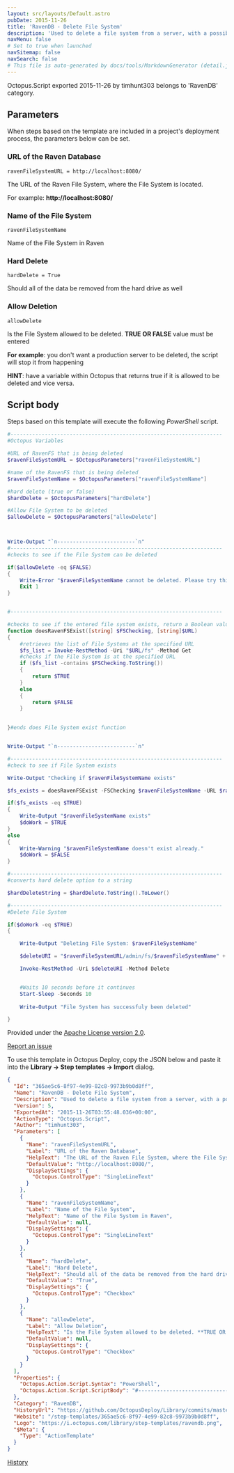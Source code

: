 ```yaml
---
layout: src/layouts/Default.astro
pubDate: 2015-11-26
title: 'RavenDB - Delete File System'
description: 'Used to delete a file system from a server, with a possibility to remove its all data from the hard drive.'
navMenu: false
# Set to true when launched
navSitemap: false
navSearch: false
# This file is auto-generated by docs/tools/MarkdownGenerator (detail.js)
---
```


Octopus.Script exported 2015-11-26 by timhunt303 belongs to 'RavenDB' category.

## Parameters

When steps based on the template are included in a project's deployment process, the parameters below can be set.


<div class="param">

### URL of the Raven Database

`ravenFileSystemURL = http://localhost:8080/`

The URL of the Raven File System, where the File System is located.

For example: **http://localhost:8080/**

</div>
        
<div class="param">

### Name of the File System

`ravenFileSystemName`

Name of the File System in Raven

</div>
        
<div class="param">

### Hard Delete

`hardDelete = True`

Should all of the data be removed from the hard drive as well

</div>
        
<div class="param">

### Allow Deletion

`allowDelete`

Is the File System allowed to be deleted. **TRUE OR FALSE** value must be entered

**For example**: you don't want a production server to be deleted, the script will stop it from happening

**HINT**: have a variable within Octopus that returns true if it is allowed to be deleted and vice versa.

</div>
        

## Script body

Steps based on this template will execute the following *PowerShell* script.

```powershell
#--------------------------------------------------------------------
#Octopus Variables

#URL of RavenFS that is being deleted 
$ravenFileSystemURL = $OctopusParameters["ravenFileSystemURL"]

#name of the RavenFS that is being deleted
$ravenFileSystemName = $OctopusParameters["ravenFileSystemName"]

#hard delete (true or false)
$hardDelete = $OctopusParameters["hardDelete"]

#Allow File System to be deleted
$allowDelete = $OctopusParameters["allowDelete"]



Write-Output "`n-------------------------`n"
#--------------------------------------------------------------------
#checks to see if the File System can be deleted

if($allowDelete -eq $FALSE)
{
    Write-Error "$ravenFileSystemName cannot be deleted. Please try this on a database that can be delete." -ErrorId E4
    Exit 1
}


#--------------------------------------------------------------------

#checks to see if the entered file system exists, return a Boolean value depending on the outcome
function doesRavenFSExist([string] $FSChecking, [string]$URL)
{
    #retrieves the list of File Systems at the specified URL
    $fs_list = Invoke-RestMethod -Uri "$URL/fs" -Method Get
    #checks if the File System is at the specified URL
    if ($fs_list -contains $FSChecking.ToString()) 
    {
        return $TRUE
    }
    else 
    {
        return $FALSE
    }

    
}#ends does File System exist function


Write-Output "`n-------------------------`n"

#--------------------------------------------------------------------
#check to see if File System exists

Write-Output "Checking if $ravenFileSystemName exists"

$fs_exists = doesRavenFSExist -FSChecking $ravenFileSystemName -URL $ravenFileSystemURL

if($fs_exists -eq $TRUE)
{
    Write-Output "$ravenFileSystemName exists"
    $doWork = $TRUE
}
else
{
    Write-Warning "$ravenFileSystemName doesn't exist already."
    $doWork = $FALSE
}

#--------------------------------------------------------------------
#converts hard delete option to a string

$hardDeleteString = $hardDelete.ToString().ToLower()

#--------------------------------------------------------------------
#Delete File System

if($doWork -eq $TRUE)
{

    Write-Output "Deleting File System: $ravenFileSystemName"

    $deleteURI = "$ravenFileSystemURL/admin/fs/$ravenFileSystemName" + "?hard-delete=$hardDeleteString"

    Invoke-RestMethod -Uri $deleteURI -Method Delete


    #Waits 10 seconds before it continues
    Start-Sleep -Seconds 10
    
    Write-Output "File System has successfuly been deleted"

}
```

Provided under the [Apache License version 2.0](https://github.com/OctopusDeploy/Library/blob/master/LICENSE.txt).

[Report an issue](https://github.com/OctopusDeploy/Library/issues/new?assignees=&labels=&projects=&template=bug-report.yml&title=Issue%20with%20RavenDB%20-%20Delete%20File%20System&step-template=RavenDB%20-%20Delete%20File%20System)

<div class="get-json">

To use this template in Octopus Deploy, copy the JSON below and paste it into the **Library → Step templates → Import** dialog.

```json
{
  "Id": "365ae5c6-8f97-4e99-82c8-9973b9b0d8ff",
  "Name": "RavenDB - Delete File System",
  "Description": "Used to delete a file system from a server, with a possibility to remove its all data from the hard drive.",
  "Version": 5,
  "ExportedAt": "2015-11-26T03:55:48.036+00:00",
  "ActionType": "Octopus.Script",
  "Author": "timhunt303",
  "Parameters": [
    {
      "Name": "ravenFileSystemURL",
      "Label": "URL of the Raven Database",
      "HelpText": "The URL of the Raven File System, where the File System is located.\n\nFor example: **http://localhost:8080/**",
      "DefaultValue": "http://localhost:8080/",
      "DisplaySettings": {
        "Octopus.ControlType": "SingleLineText"
      }
    },
    {
      "Name": "ravenFileSystemName",
      "Label": "Name of the File System",
      "HelpText": "Name of the File System in Raven",
      "DefaultValue": null,
      "DisplaySettings": {
        "Octopus.ControlType": "SingleLineText"
      }
    },
    {
      "Name": "hardDelete",
      "Label": "Hard Delete",
      "HelpText": "Should all of the data be removed from the hard drive as well",
      "DefaultValue": "True",
      "DisplaySettings": {
        "Octopus.ControlType": "Checkbox"
      }
    },
    {
      "Name": "allowDelete",
      "Label": "Allow Deletion",
      "HelpText": "Is the File System allowed to be deleted. **TRUE OR FALSE** value must be entered\n\n**For example**: you don't want a production server to be deleted, the script will stop it from happening\n\n**HINT**: have a variable within Octopus that returns true if it is allowed to be deleted and vice versa.",
      "DefaultValue": null,
      "DisplaySettings": {
        "Octopus.ControlType": "Checkbox"
      }
    }
  ],
  "Properties": {
    "Octopus.Action.Script.Syntax": "PowerShell",
    "Octopus.Action.Script.ScriptBody": "#--------------------------------------------------------------------\n#Octopus Variables\n\n#URL of RavenFS that is being deleted \n$ravenFileSystemURL = $OctopusParameters[\"ravenFileSystemURL\"]\n\n#name of the RavenFS that is being deleted\n$ravenFileSystemName = $OctopusParameters[\"ravenFileSystemName\"]\n\n#hard delete (true or false)\n$hardDelete = $OctopusParameters[\"hardDelete\"]\n\n#Allow File System to be deleted\n$allowDelete = $OctopusParameters[\"allowDelete\"]\n\n\n\nWrite-Output \"`n-------------------------`n\"\n#--------------------------------------------------------------------\n#checks to see if the File System can be deleted\n\nif($allowDelete -eq $FALSE)\n{\n    Write-Error \"$ravenFileSystemName cannot be deleted. Please try this on a database that can be delete.\" -ErrorId E4\n    Exit 1\n}\n\n\n#--------------------------------------------------------------------\n\n#checks to see if the entered file system exists, return a Boolean value depending on the outcome\nfunction doesRavenFSExist([string] $FSChecking, [string]$URL)\n{\n    #retrieves the list of File Systems at the specified URL\n    $fs_list = Invoke-RestMethod -Uri \"$URL/fs\" -Method Get\n    #checks if the File System is at the specified URL\n    if ($fs_list -contains $FSChecking.ToString()) \n    {\n        return $TRUE\n    }\n    else \n    {\n        return $FALSE\n    }\n\n    \n}#ends does File System exist function\n\n\nWrite-Output \"`n-------------------------`n\"\n\n#--------------------------------------------------------------------\n#check to see if File System exists\n\nWrite-Output \"Checking if $ravenFileSystemName exists\"\n\n$fs_exists = doesRavenFSExist -FSChecking $ravenFileSystemName -URL $ravenFileSystemURL\n\nif($fs_exists -eq $TRUE)\n{\n    Write-Output \"$ravenFileSystemName exists\"\n    $doWork = $TRUE\n}\nelse\n{\n    Write-Warning \"$ravenFileSystemName doesn't exist already.\"\n    $doWork = $FALSE\n}\n\n#--------------------------------------------------------------------\n#converts hard delete option to a string\n\n$hardDeleteString = $hardDelete.ToString().ToLower()\n\n#--------------------------------------------------------------------\n#Delete File System\n\nif($doWork -eq $TRUE)\n{\n\n    Write-Output \"Deleting File System: $ravenFileSystemName\"\n\n    $deleteURI = \"$ravenFileSystemURL/admin/fs/$ravenFileSystemName\" + \"?hard-delete=$hardDeleteString\"\n\n    Invoke-RestMethod -Uri $deleteURI -Method Delete\n\n\n    #Waits 10 seconds before it continues\n    Start-Sleep -Seconds 10\n    \n    Write-Output \"File System has successfuly been deleted\"\n\n}"
  },
  "Category": "RavenDB",
  "HistoryUrl": "https://github.com/OctopusDeploy/Library/commits/master/step-templates//opt/buildagent/work/75443764cd38076d/step-templates/ravendb-delete-filesystem.json",
  "Website": "/step-templates/365ae5c6-8f97-4e99-82c8-9973b9b0d8ff",
  "Logo": "https://i.octopus.com/library/step-templates/ravendb.png",
  "$Meta": {
    "Type": "ActionTemplate"
  }
}
```

[History](https://github.com/OctopusDeploy/Library/commits/master/step-templates/https://github.com/OctopusDeploy/Library/commits/master/step-templates//opt/buildagent/work/75443764cd38076d/step-templates/ravendb-delete-filesystem.json)

</div>
